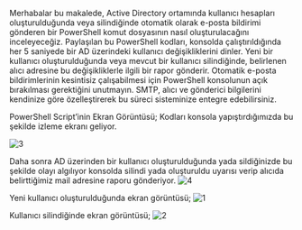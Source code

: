 Merhabalar bu makalede, Active Directory ortamında kullanıcı hesapları oluşturulduğunda veya silindiğinde otomatik olarak e-posta bildirimi gönderen bir PowerShell komut dosyasının nasıl oluşturulacağını inceleyeceğiz. Paylaşılan bu PowerShell kodları, konsolda çalıştırıldığında her 5 saniyede bir AD üzerindeki kullanıcı değişikliklerini dinler. Yeni bir kullanıcı oluşturulduğunda veya mevcut bir kullanıcı silindiğinde, belirlenen alıcı adresine bu değişikliklerle ilgili bir rapor gönderir. Otomatik e-posta bildirimlerinin kesintisiz çalışabilmesi için PowerShell konsolunun açık bırakılması gerektiğini unutmayın. SMTP, alıcı ve gönderici bilgilerini kendinize göre özelleştirerek bu süreci sisteminize entegre edebilirsiniz.

PowerShell Script’inin Ekran Görüntüsü;
Kodları konsola yapıştırdığımızda bu şekilde izleme ekranı geliyor.

![3](https://github.com/user-attachments/assets/21a44988-e38d-49c6-9a4f-5a10598fa1d1)



Daha sonra AD üzerinden bir kullanıcı oluşturulduğunda yada sildiğinizde bu şekilde olayı algılıyor konsolda silindi yada oluşturuldu uyarısı verip alıcıda belirttiğimiz mail adresine raporu gönderiyor.
![4](https://github.com/user-attachments/assets/bef17930-4a83-483b-86ae-c473d716906d)


 

Yeni kullanıcı oluşturulduğunda ekran görüntüsü;
![1](https://github.com/user-attachments/assets/54efdf5d-62f0-47e0-ad2d-6c314ac72462)



Kullanıcı silindiğinde ekran görüntüsü;
![2](https://github.com/user-attachments/assets/4c3a7552-d315-4c87-a4fc-e388097ce25d)
